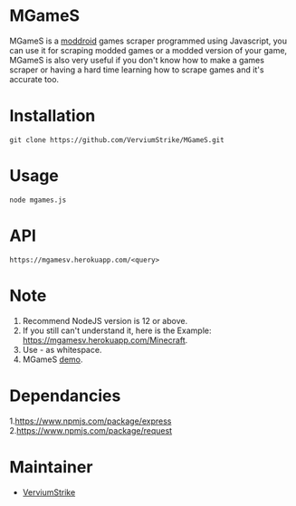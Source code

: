 
# MGameS
MGameS is a [moddroid](https://moddroid.com/) games scraper programmed using Javascript, you can use it for scraping modded games or a modded version of your game, MGameS is also very useful if you don't know how to make a games scraper or having a hard time learning how to scrape games and it's accurate too.

# Installation

    git clone https://github.com/VerviumStrike/MGameS.git

# Usage

    node mgames.js

# API

    https://mgamesv.herokuapp.com/<query>

# Note

 1. Recommend NodeJS version is 12 or above.
 2. If you still can't understand it, here is the Example: https://mgamesv.herokuapp.com/Minecraft.
 3. Use - as whitespace.
 4. MGameS [demo](https://mgamesv.herokuapp.com/).

# Dependancies
 1.https://www.npmjs.com/package/express
 2.https://www.npmjs.com/package/request

# Maintainer

 - [VerviumStrike](https://github.com/VerviumStrike)
